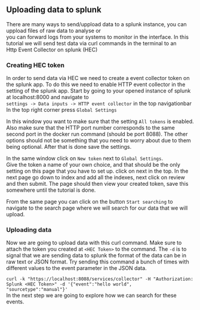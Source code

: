 ## Uploading data to splunk
There are many ways to send/uppload data to a splunk instance, you can uppload files of raw data to analyse or  
you can forward logs from your systems to monitor in the interface. In this tutorial we will send test data via curl commands in the terminal to an  
Http Event Collector on splunk (HEC)

### Creating HEC token
In order to send data via HEC we need to create a event collector token on the splunk app. To do this we need to enable HTTP event collector in the setting of the splunk app.
Start by going to your opened instance of splunk at localhost:8000 and navigate to  
 `settings -> Data inputs -> HTTP event collector` in the top navigationbar  
In the top right corner press `Global Settings`
  
In this window you want to make sure that the setting `All tokens` is enabled. 
Also make sure that the HTTP port number corresponds to the same second port in the docker run command (should be port 8088). 
The other options should not be something that you need to worry about due to them being optional. After that is done save the settings.  
  
In the same window click on `New token` next to `Global Settings`.  
Give the token a name of your own choice, and that should be the only setting on this page that you have to set up. click on next in the top.
In the next page go down to index and add all the indexes, next click on review and then submit. The page should then view your created token, save this somewhere until the tutorial is done.  
  
From the same page you can click on the button `Start searching` to navigate to the search page where we will search for our data that we will upload.

### Uploading data
Now we are going to upload data with this curl command. Make sure to attach the token you created at `<HEC Token>` to the command. The `-d` is to signal that we are sending data to splunk the format of the data can be in raw text or JSON format. Try sending this command a bunch of times with different values to the event parameter in the JSON data.

`curl -k "https://localhost:8088/services/collector" -H "Authorization: Splunk <HEC Token>" -d '{"event":"hello world", "sourcetype":"manual"}'`  
In the next step we are going to explore how we can search for these events. 
